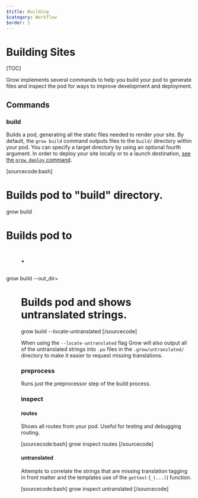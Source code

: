 ```yaml
---
$title: Building
$category: Workflow
$order: 1
---
```

# Building Sites

[TOC]

Grow implements several commands to help you build your pod to generate files and inspect the pod for ways to improve development and deployment.

## Commands

### build

Builds a pod, generating all the static files needed to render your site. By default, the `grow build` command outputs files to the `build/` directory within your pod. You can specify a target directory by using an optional fourth argument. In order to deploy your site locally or to a launch destination, [see the `grow deploy` command]([url('/content/docs/deployment.md')]).

[sourcecode:bash]
# Builds pod to "build" directory.
grow build

# Builds pod to <dir>.
grow build --out_dir=<dir>

# Builds pod and shows untranslated strings.
grow build --locate-untranslated
[/sourcecode]

When using the `--locate-untranslated` flag Grow will also output all of the untranslated strings into `.po` files in the `.grow/untranslated/` directory to make it easier to request missing translations.

### preprocess

Runs just the preprocessor step of the build process.

### inspect

#### routes

Shows all routes from your pod. Useful for testing and debugging routing.

[sourcecode:bash]
grow inspect routes
[/sourcecode]

#### untranslated

Attempts to correlate the strings that are missing translation tagging in front matter and the templates use of the `gettext` (`_(...)`) function.

[sourcecode:bash]
grow inspect untranslated
[/sourcecode]
